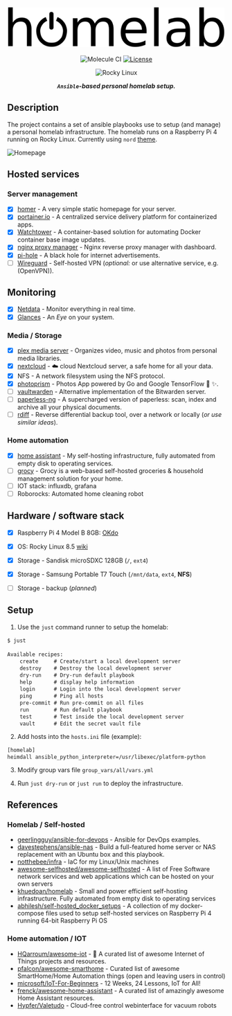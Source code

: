 <div align="center">

<h1>
    <img width="500" align="center" src="assets/homelab-logo.svg">
</h1>

![Molecule CI](https://img.shields.io/github/workflow/status/lento234/homelab/CI?style=flat-square)
[![License](https://img.shields.io/badge/license-MIT-blue?style=flat-square&labelColor=000000)](#license)

![Rocky Linux](https://img.shields.io/badge/-Rocky%20Linux-%2310B981?style=for-the-badge&logo=rockylinux&logoColor=white)

***`Ansible`-based personal homelab setup.***

</div>

## Description

The project contains a set of ansible playbooks use to setup (and manage) a personal homelab infrastructure. The homelab runs on a Raspberry Pi 4 running on Rocky Linux. Currently using `nord` [theme](https://www.nordtheme.com/).

![Homepage](assets/homepage.png)

## Hosted services

### Server management

* [x] [homer](https://github.com/bastienwirtz/homer) - A very simple static homepage for your server.
* [x] [portainer.io](https://docs.portainer.io/v/ce-2.11/) - A centralized service delivery platform for containerized apps.
* [x] [Watchtower](https://containrrr.dev/watchtower) - A container-based solution for automating Docker container base image updates.
* [x] [nginx proxy manager](https://nginxproxymanager.com/guide/) - Nginx reverse proxy manager with dashboard.
* [x] [pi-hole](https://pi-hole.net/) - A black hole for internet advertisements.
* [ ] [Wireguard](https://github.com/linuxserver/docker-wireguard) - Self-hosted VPN (*optional:* or use alternative service, e.g. (OpenVPN)).

## Monitoring

* [x] [Netdata](https://www.netdata.cloud/) - Monitor everything in real time.
* [x] [Glances](https://nicolargo.github.io/glances) - An *Eye* on your system.

### Media / Storage

* [x] [plex media server](https://hub.docker.com/r/linuxserver/plex) - Organizes video, music and photos from personal media libraries.
* [x] [nextcloud](https://github.com/nextcloud/server) - :cloud: cloud Nextcloud server, a safe home for all your data.
* [x] NFS - A network filesystem using the NFS protocol.
* [x] [photoprism](https://github.com/photoprism/photoprism) - Photos App powered by Go and Google TensorFlow :rainbow: :sparkles:.
* [ ] [vaultwarden](https://github.com/dani-garcia/vaultwarden) - Alternative implementation of the Bitwarden server.
* [ ] [paperless-ng](https://github.com/jonaswinkler/paperless-ng) - A supercharged version of paperless: scan, index and archive all your physical documents.
* [ ] [rdiff](https://rdiff-backup.net/) - Reverse differential backup tool, over a network or locally (*or use similar ideas*).

### Home automation

* [x] [home assistant](https://github.com/khuedoan/homelab) - My self-hosting infrastructure, fully automated from empty disk to operating services.
* [ ] [grocy](https://github.com/linuxserver/docker-grocy) - Grocy is a web-based self-hosted groceries & household management solution for your home.
* [ ] IOT stack: influxdb, grafana
* [ ] Roborocks: Automated home cleaning robot

## Hardware / software stack

* [x] Raspberry Pi 4 Model B 8GB: [OKdo](https://www.okdo.com/p/okdo-raspberry-pi-4-8gb-model-b-starter-kit/)
* [x] OS: Rocky Linux 8.5 [wiki](https://wiki.rockylinux.org/en/special-interest-groups/alt-arch/raspberry-pi)
* [x] Storage - Sandisk microSDXC 128GB (`/`, `ext4`)
* [x] Storage - Samsung Portable T7 Touch (`/mnt/data`, `ext4`, **NFS**)
* [ ] Storage - backup (*planned*)


## Setup

1. Use the `just` command runner to setup the homelab:

```
$ just

Available recipes:
    create     # Create/start a local development server
    destroy    # Destroy the local development server
    dry-run    # Dry-run default playbook
    help       # display help information
    login      # Login into the local development server
    ping       # Ping all hosts
    pre-commit # Run pre-commit on all files
    run        # Run default playbook
    test       # Test inside the local development server
    vault      # Edit the secret vault file
```

2. Add hosts into the `hosts.ini` file (example):

```
[homelab]
heimdall ansible_python_interpreter=/usr/libexec/platform-python
```

3. Modify group vars file `group_vars/all/vars.yml`

4. Run `just dry-run` or `just run` to deploy the infrastructure.


## References

### Homelab / Self-hosted

* [geerlingguy/ansible-for-devops](https://github.com/geerlingguy/ansible-for-devops) - Ansible for DevOps examples.
* [davestephens/ansible-nas](https://github.com/davestephens/ansible-nas) - Build a full-featured home server or NAS replacement with an Ubuntu box and this playbook.
* [notthebee/infra](https://github.com/notthebee/infra) - IaC for my Linux/Unix machines
* [awesome-selfhosted/awesome-selfhosted](https://github.com/awesome-selfhosted/awesome-selfhosted) - A list of Free Software network services and web applications which can be hosted on your own servers
* [khuedoan/homelab](https://github.com/khuedoan/homelab) - Small and power efficient self-hosting infrastructure. Fully automated from empty disk to operating services
* [abhilesh/self-hosted_docker_setups](https://github.com/abhilesh/self-hosted_docker_setups) - A collection of my docker-compose files used to setup self-hosted services on Raspberry Pi 4 running 64-bit Raspberry Pi OS

### Home automation / IOT

* [HQarroum/awesome-iot](https://github.com/HQarroum/awesome-iot) - :robot: A curated list of awesome Internet of Things projects and resources.
* [pfalcon/awesome-smarthome](https://github.com/pfalcon/awesome-smarthome) -  Curated list of awesome SmartHome/Home Automation things (open and leaving users in control)
* [microsoft/IoT-For-Beginners](https://github.com/microsoft/IoT-For-Beginners) - 12 Weeks, 24 Lessons, IoT for All!
* [frenck/awesome-home-assistant](https://github.com/frenck/awesome-home-assistant) - A curated list of amazingly awesome Home Assistant resources.
* [Hypfer/Valetudo](https://github.com/Hypfer/Valetudo) - Cloud-free control webinterface for vacuum robots
